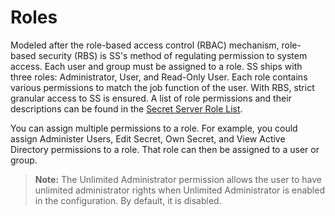 [title]: # "Roles"
[tags]: # "Roles"
[priority]: #

# Roles

Modeled after the role-based access control (RBAC) mechanism, role-based security (RBS) is SS's method of regulating permission to system access. Each user and group must be assigned to a role. SS ships with three roles: Administrator, User, and Read-Only User. Each role contains various permissions to match the job function of the user. With RBS, strict granular access to SS is ensured. A list of role permissions and their descriptions can be found in the [Secret Server Role List](role-list/index.md).

You can assign multiple permissions to a role. For example, you could assign Administer Users, Edit Secret, Own Secret, and View Active Directory permissions to a role. That role can then be assigned to a user or group.

> **Note:** The Unlimited Administrator permission allows the user to have unlimited administrator rights when Unlimited Administrator is enabled in the configuration. By default, it is disabled.
